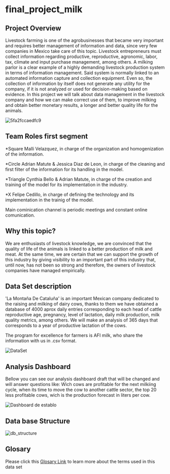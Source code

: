 # final_project_milk

## Project Overview 

Livestock farming is one of the agrobusinesses that became very important and requires better management of information and data, since very few companies in Mexico take care of this topic. Livestock entrepreneurs must collect information regarding productive, reproductive, agronomic, labor, tax, climate and input purchase management, among others. A milking parlor is a clear example of a highly demanding livestock production system in terms of information management. Said system is normally linked to an automated information capture and collection equipment. Even so, the collection of information by itself does not generate any utility for the company, if it is not analyzed or used for decision-making based on evidence. In this project we will talk about data management in the livestock company and how we can make correct use of them, to improve milking and obtain better monetary results, a longer and better quality life for the animals.

![5fa2fccaedfc9](https://user-images.githubusercontent.com/96633294/168599396-1a142209-efeb-47b2-bb9b-0fbfa8c9238f.jpeg)

## Team Roles first segment

*Square Malli Velazquez, in charge of the organization and homogenization of  the information.

*Circle Adrian Matute & Jessica Diaz de Leon, in charge of the cleaning and first filter of the information for its handling in the model.

*Triangle Cynthia Bello & Adrian Matute, in charge of the creation and training of the model for its implementation in the industry.

*X Felipe Cedillo, in charge of defining the technology and its implementation in the trainig of the model.

Main cominication channel is periodic meetings and constant online comunication.

## Why this topic?

We are enthusiasts of livestock knowledge, we are convinced that the quality of life of the animals is linked to a better production of milk and meat. At the same time, we are certain that we can support the growth of this industry by giving visibility to an important part of this industry that, until now, has not been so strong and therefore, the owners of livestock companies have managed empirically.

## Data Set description 

'La Montaña De Cataluña' is an important Mexican company dedicated to the raising and milking of dairy cows, thanks to them we have obtained a database of 4000 aprox daily entries corresponding to each head of cattle reproductive age, pregnancy, level of lactation, daily milk production, milk quality metrics, among others. We will make an analysis of 365 days that corresponds to a year of productive lactation of the cows.

The program for excellence for farmers is AFI milk, who share the information with us in .csv format.

![DataSet](https://user-images.githubusercontent.com/96633294/168600785-3c5ab065-c448-4012-9b70-6ff5caef67dd.png)

## Analysis Dashboard

Bellow you can see our analysis dashboard draft that will be changed and will answer questions like: Wich cows are profitable for the next milkiing cycle, when its time to move the cow to another cattle sector, the top 20 less profitable cows, wich is the production forecast in liters per cow.

![Dashboard de establo](https://user-images.githubusercontent.com/96633294/169629765-4c851752-5b3f-4c5f-bd7d-2aa4e9560ab7.jpg)

## Data base Structure

![db_structure](https://user-images.githubusercontent.com/96633294/169630744-9a794c94-c555-409e-9f62-986c55e823d9.png)


## Glosary

Please click this [Glosary Link](https://github.com/maadpeal/final_project_milk/blob/307e60ae1e6d4749aef79ddbee99e3fe2d2a671b/Glosary.md) to learn more about the terms used in this data set



